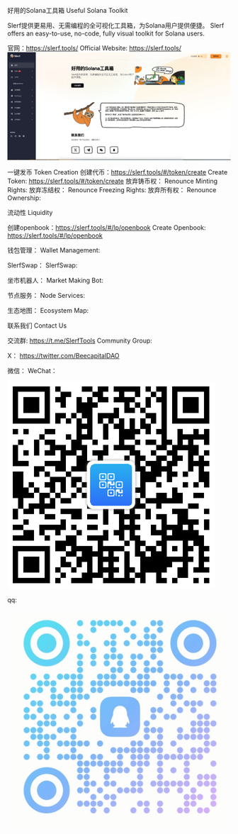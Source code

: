 好用的Solana工具箱
Useful Solana Toolkit

Slerf提供更易用、无需编程的全可视化工具箱，为Solana用户提供便捷。
Slerf offers an easy-to-use, no-code, fully visual toolkit for Solana users.

官网：https://slerf.tools/
Official Website: https://slerf.tools/
![image](/image/home-page.jpeg)

一键发币
Token Creation
创建代币：https://slerf.tools/#/token/create
Create Token: https://slerf.tools/#/token/create
放弃铸币权：
Renounce Minting Rights:
放弃冻结权：
Renounce Freezing Rights:
放弃所有权：
Renounce Ownership:

流动性
Liquidity

创建openbook：https://slerf.tools/#/lp/openbook
Create Openbook: https://slerf.tools/#/lp/openbook


钱包管理：
Wallet Management:

SlerfSwap：
SlerfSwap:

坐市机器人：
Market Making Bot:


节点服务：
Node Services:


生态地图：
Ecosystem Map:


联系我们
Contact Us

交流群: https://t.me/SlerfTools
Community Group:

X：    https://twitter.com/BeecapitalDAO


微信：
WeChat：

![image](/image/wechat.png)

qq:

![image](/image/qq.jpeg)

